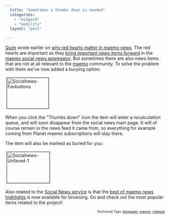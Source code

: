 ```yaml
---
  title: "Sometimes a thumbs down is needed"
  categories: 
    - "midgard"
    - "mobility"
  layout: "post"

---
```

<a href="http://flors.wordpress.com/">Quim</a> wrote earlier on <a href="http://desdeamericaconamor.org/blog/node/393">why red hearts matter in maemo news</a>. The red hearts are important as they <a href="http://bergie.iki.fi/blog/calculating_news_item_relevance/">bring important news items forward</a> in the <a href="http://bergie.iki.fi/blog/maemo_social_news_launched/">maemo social news aggregator</a>. But sometimes there are also news items that are not at all relevant to the <a href="http://maemo.org/">maemo</a> community. To solve the problem with them we've now added a burying option:

<img src="https://d2vqpl3tx84ay5.cloudfront.net/socialnews-favbuttons.png" height="97" width="132" border="1" hspace="4" vspace="4" alt="Socialnews-Favbuttons" />

When you click the "Thumbs down" icon the item will enter a recalculation queue, and will soon disappear from the social news main page. It will of course remain in the news feed it came from, so everything for example coming from Planet maemo subscriptions will stay there.

The item will also be marked as buried for you:

<img src="https://d2vqpl3tx84ay5.cloudfront.net/socialnews-unfaved-1.png" height="98" width="135" border="1" hspace="4" vspace="4" alt="Socialnews-Unfaved-1" />

Also related to the <a href="http://maemo.org/news/">Social News service</a> is that the <a href="http://maemo.org/news/best">best of maemo news highlights</a> is now available for browsing. Go and check out the most popular items related to the project!

<p style="text-align:right;font-size:10px;">Technorati Tags: <a href="http://www.technorati.com/tag/blogpaper" rel="tag">blogpaper</a>, <a href="http://www.technorati.com/tag/maemo" rel="tag">maemo</a>, <a href="http://www.technorati.com/tag/midgard" rel="tag">midgard</a></p>
